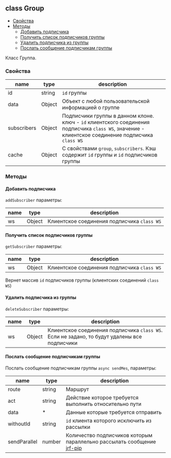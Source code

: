 ## class Group

- [Свойства](#Свойства)
- [Методы](#Методы)
  - [Добавить подписчика](#Добавить-подписчика)
  - [Получить список подписчиков группы](#Получить-список-подписчиков-группы)
  - [Удалить подписчика из группы](#Удалить-подписчика-из-группы)
  - [Послать сообщение подписчикам группы](#Послать-сообщение-подписчикам-группы)

Класс Группа.

### Свойства

| name | type | description |
| --- | --- | --- |
| id | string | `id` группы |
| data | Object | Объект с любой пользовательской информацией о группе |
| subscribers | Object | Подписчики группы в данном клоне. ключ - `id` клиентского соединения подписчика `class WS`, значение - клиентское соединение подписчика `class WS` |
| cache | Object | С свойствами `group`, `subscribers`. Кэш содержит `id` группы и `id` подписчиков группы |  

### Методы

#### Добавить подписчика

`addSubscriber` параметры:

| name | type | description |
| --- | --- | --- |
| ws | Object | Клиентское соединения подписчика `class WS` |

#### Получить список подписчиков группы

`getSubscriber` параметры:

| name | type | description |
| --- | --- | --- |
| ws | Object | Клиентское соединения подписчика `class WS` |

Вернет массив `id` подписчиков группы (клиентских соединений `class WS`)

#### Удалить подписчика из группы

`deleteSubscriber` параметры:

| name | type | description |
| --- | --- | --- |
| ws | Object | Клиентское соединения подписчика `class WS`. Если не задано, то будут удалены все подписчики |

#### Послать сообщение подписчикам группы

Послать сообщение подписчикам группы `async sendMes`, параметры:

| name | type | description |
| --- | --- | --- |
| route | string | Маршрут |
| act | string | Действие которое требуется выполнить относительно пути |
| data | * | Данные которые требуется отправить |
| withoutId | string | `id` клиента которого исключить из рассылки |
| sendParallel | number | Количество подписчиков которым параллельно рассылать сообщение [jrf-pip](https://github.com/jirufik/jrf-pip) |